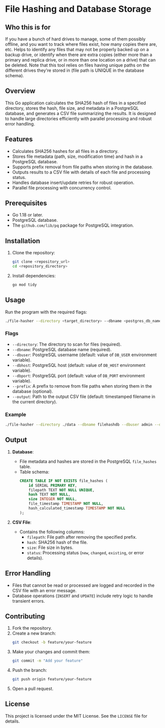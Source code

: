 # File Hashing and Database Storage

## Who this is for
If you have a bunch of hard drives to manage, some of them possibly offline, and you want to track where files exist, how many copies there are, etc. Helps to identify any files that may not be properly backed up on a backup drive, or identify when there are extra copies (either more than a primary and replica drive, or in more than one location on a drive) that can be deleted. Note that this tool relies on files having unique paths on the different drives they're stored in (file path is UNIQUE in the database schema).

## Overview
This Go application calculates the SHA256 hash of files in a specified directory, stores the hash, file size, and metadata in a PostgreSQL database, and generates a CSV file summarizing the results. It is designed to handle large directories efficiently with parallel processing and robust error handling.

## Features
- Calculates SHA256 hashes for all files in a directory.
- Stores file metadata (path, size, modification time) and hash in a PostgreSQL database.
- Supports prefix removal from file paths when storing in the database.
- Outputs results to a CSV file with details of each file and processing status.
- Handles database insert/update retries for robust operation.
- Parallel file processing with concurrency control.

## Prerequisites
- Go 1.18 or later.
- PostgreSQL database.
- The `github.com/lib/pq` package for PostgreSQL integration.

## Installation
1. Clone the repository:
   ```sh
   git clone <repository_url>
   cd <repository_directory>
   ```
2. Install dependencies:
   ```sh
   go mod tidy
   ```

## Usage
Run the program with the required flags:

```sh
./file-hasher --directory <target_directory> --dbname <postgres_db_name> [--dbuser <user>] [--dbhost <host>] [--dbport <port>] [--prefix <prefix>] [--output <output_file>]
```

### Flags
- `--directory`: The directory to scan for files (required).
- `--dbname`: PostgreSQL database name (required).
- `--dbuser`: PostgreSQL username (default: value of `DB_USER` environment variable).
- `--dbhost`: PostgreSQL host (default: value of `DB_HOST` environment variable).
- `--dbport`: PostgreSQL port (default: value of `DB_PORT` environment variable).
- `--prefix`: A prefix to remove from file paths when storing them in the database (optional).
- `--output`: Path to the output CSV file (default: timestamped filename in the current directory).

### Example
```sh
./file-hasher --directory ./data --dbname filehashdb --dbuser admin --dbhost localhost --dbport 5432 --prefix /data/ --output results.csv
```

## Output
1. **Database**:
   - File metadata and hashes are stored in the PostgreSQL `file_hashes` table.
   - Table schema:
     ```sql
     CREATE TABLE IF NOT EXISTS file_hashes (
         id SERIAL PRIMARY KEY,
         filepath TEXT NOT NULL UNIQUE,
         hash TEXT NOT NULL,
         size INTEGER NOT NULL,
         file_timestamp TIMESTAMP NOT NULL,
         hash_calculated_timestamp TIMESTAMP NOT NULL
     );
     ```

2. **CSV File**:
   - Contains the following columns:
     - `filepath`: File path after removing the specified prefix.
     - `hash`: SHA256 hash of the file.
     - `size`: File size in bytes.
     - `status`: Processing status (`new`, `changed`, `existing`, or error details).

## Error Handling
- Files that cannot be read or processed are logged and recorded in the CSV file with an error message.
- Database operations (`INSERT` and `UPDATE`) include retry logic to handle transient errors.

## Contributing
1. Fork the repository.
2. Create a new branch:
   ```sh
   git checkout -b feature/your-feature
   ```
3. Make your changes and commit them:
   ```sh
   git commit -m "Add your feature"
   ```
4. Push the branch:
   ```sh
   git push origin feature/your-feature
   ```
5. Open a pull request.

## License
This project is licensed under the MIT License. See the `LICENSE` file for details.

